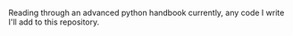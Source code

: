 Reading through an advanced python handbook currently, any code I write I'll add to this repository. 
